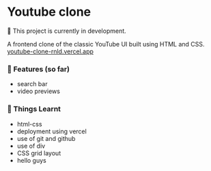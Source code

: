 # Youtube clone

🚧 This project is currently in development.

A frontend clone of the classic YouTube UI built using HTML and CSS.  
[youtube-clone-rnld.vercel.app](https://youtube-clone-rnld.vercel.app)

### 🚀 Features (so far)
- search bar
- video previews

### 🧠 Things Learnt
- html-css
- deployment using vercel
- use of git and github
- use of div
- CSS grid layout
- hello guys
